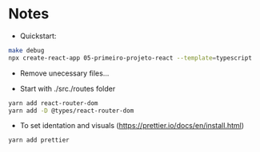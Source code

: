 # Notes

- Quickstart:

```sh
make debug
npx create-react-app 05-primeiro-projeto-react --template=typescript
```

- Remove unecessary files...

- Start with ./src./routes folder

```sh
yarn add react-router-dom
yarn add -D @types/react-router-dom
```

- To set identation and visuals (https://prettier.io/docs/en/install.html)

```sh
yarn add prettier
```
